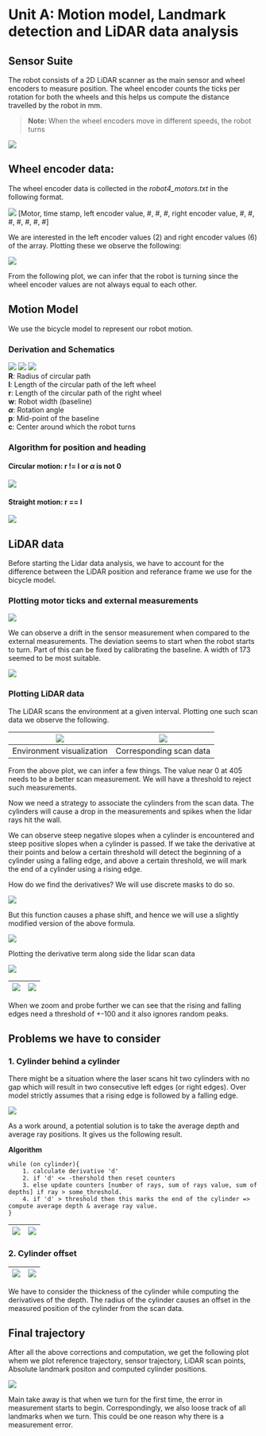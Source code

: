 # Unit A: Motion model, Landmark detection and LiDAR data analysis
## Sensor Suite
The robot consists of a 2D LiDAR scanner as the main sensor and wheel encoders to measure position. The wheel encoder counts the ticks per rotation for both the wheels and this helps us compute the distance travelled by the robot in mm. 
> **Note:**
> When the wheel encoders move in different speeds, the robot turns

![](../assets/img3.png)

## Wheel encoder data:
The wheel encoder data is collected in the *robot4_motors.txt* in the following format. 

![](../assets/img4.png)
[Motor, time stamp, left encoder value, #, #, #, right encoder value, #, #, #, #, #, #, #]  

We are interested in the left encoder values (2) and right encoder values (6) of the array. Plotting these we observe the following:

![](../assets/img5.png)

From the following plot, we can infer that the robot is turning since the wheel encoder values are not always equal to each other. 

## Motion Model
We use the bicycle model to represent our robot motion. 

### Derivation and Schematics
![](../assets/img6.png)
![](../assets/img7.png)
![](../assets/img8.png)  
**R**: Radius of circular path  
**l**: Length of the circular path of the left wheel   
**r**: Length of the circular path of the right wheel  
**w**: Robot width (baseline)  
**$\alpha$**: Rotation angle  
**p**: Mid-point of the baseline  
**c**: Center around which the robot turns

### Algorithm for position and heading
#### Circular motion: r != l or $\alpha$ is not 0
![](../assets/img9.png)

#### Straight motion: r == l
![](../assets/img10.png)

## LiDAR data
Before starting the Lidar data analysis, we have to account for the difference between the LiDAR position and referance frame we use for the bicycle model. 

### Plotting motor ticks and external measurements
![](../assets/img11.png)

We can observe a drift in the sensor measurement when compared to the external measurements. The deviation seems to start when the robot starts to turn. Part of this can be fixed by calibrating the baseline. A width of 173 seemed to be most suitable.

![](../assets/img12.png)

### Plotting LiDAR data
The LiDAR scans the environment at a given interval. Plotting one such scan data we observe the following.

|![](../assets/img14.png)|![](../assets/img13.png)|
|--|--|
|Environment visualization|Corresponding scan data|

From the above plot, we can infer a few things. The value near 0 at 405 needs to be a better scan measurement. We will have a threshold to reject such measurements.

Now we need a strategy to associate the cylinders from the scan data. The cylinders will cause a drop in the measurements and spikes when the lidar rays hit the wall.

We can observe steep negative slopes when a cylinder is encountered and steep positive slopes when a cylinder is passed. If we take the derivative at their points and below a certain threshold will detect the beginning of a cylinder using a falling edge, and above a certain threshold, we will mark the end of a cylinder using a rising edge.

How do we find the derivatives?
We will use discrete masks to do so. 

![](../assets/img15.png)

But this function causes a phase shift, and hence we will use a slightly modified version of the above formula.

![](../assets/img16.png)

Plotting the derivative term along side the lidar scan data

![](../assets/img17.png)

|![](../assets/img18.png)|![](../assets/img19.png)|
|--|--|

When we zoom and probe further we can see that the rising and falling edges need a threshold of +-100 and it also ignores random peaks.

## Problems we have to consider
### 1. Cylinder behind a cylinder
There might be a situation where the laser scans hit two cylinders with no gap which will result in two consecutive left edges (or right edges). Over model strictly assumes that a rising edge is followed by a falling edge.

![](../assets/img20.png)

As a work around, a potential solution is to take the average depth and average ray positions. It gives us the following result.

**Algorithm**
```
while (on cylinder){
    1. calculate derivative 'd'
    2. if 'd' <= -thershold then reset counters
    3. else update counters [number of rays, sum of rays value, sum of depths] if ray > some_threshold.
    4. if 'd' > threshold then this marks the end of the cylinder => compute average depth & average ray value.
}
```
|![](../assets/img21.png)|![](../assets/img22.png)|
|--|--|

### 2. Cylinder offset
|![](../assets/img23.png)|![](../assets/img24.png)|
|--|--|

We have to consider the thickness of the cylinder while computing the derivatives of the depth. The radius of the cylinder causes an offset in the measured position of the cylinder from the scan data.

## Final trajectory
After all the above corrections and computation, we get the following plot whem we plot reference trajectory, sensor trajectory, LiDAR scan points, Absolute landmark positon and computed cylinder positions.

![](../assets/img25.png)

Main take away is that when we turn for the first time, the error in measurement starts to begin. Correspondingly, we also loose track of all landmarks when we turn. This could be one reason why there is a measurement error.